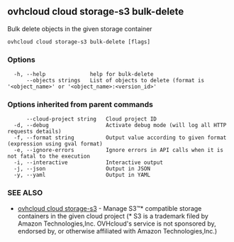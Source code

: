 ## ovhcloud cloud storage-s3 bulk-delete

Bulk delete objects in the given storage container

```
ovhcloud cloud storage-s3 bulk-delete [flags]
```

### Options

```
  -h, --help              help for bulk-delete
      --objects strings   List of objects to delete (format is '<object_name>' or '<object_name>:<version_id>'
```

### Options inherited from parent commands

```
      --cloud-project string   Cloud project ID
  -d, --debug                  Activate debug mode (will log all HTTP requests details)
  -f, --format string          Output value according to given format (expression using gval format)
  -e, --ignore-errors          Ignore errors in API calls when it is not fatal to the execution
  -i, --interactive            Interactive output
  -j, --json                   Output in JSON
  -y, --yaml                   Output in YAML
```

### SEE ALSO

* [ovhcloud cloud storage-s3](ovhcloud_cloud_storage-s3.md)	 - Manage S3™* compatible storage containers in the given cloud project (* S3 is a trademark filed by Amazon Technologies,Inc. OVHcloud's service is not sponsored by, endorsed by, or otherwise affiliated with Amazon Technologies,Inc.)

